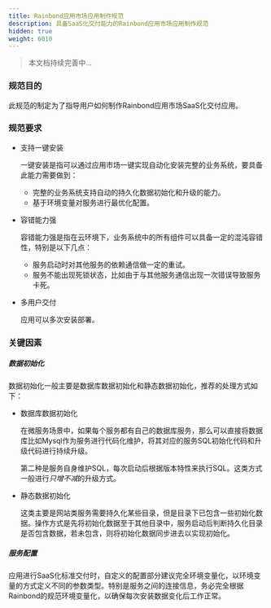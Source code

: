 ```yaml
---
title: Rainbond应用市场应用制作规范
description: 具备SaaS化交付能力的Rainbond应用市场应用制作规范
hidden: true
weight: 6010
---
```


> 本文档持续完善中...

### 规范目的

此规范的制定为了指导用户如何制作Rainbond应用市场SaaS化交付应用。

### 规范要求

* 支持一键安装

  一键安装是指可以通过应用市场一键实现自动化安装完整的业务系统，要具备此能力需要做到：

  * 完整的业务系统支持自动的持久化数据初始化和升级的能力。
  * 基于环境变量对服务进行最优化配置。

* 容错能力强

  容错能力强是指在云环境下，业务系统中的所有组件可以具备一定的混沌容错性，特别是以下几点：

  * 服务启动时对其他服务的依赖通信做一定的重试。
  * 服务不能出现死锁状态，比如由于与其他服务通信出现一次错误导致服务卡死。

* 多用户交付

  应用可以多次安装部署。

### 关键因素

##### 数据初始化

数据初始化一般主要是数据库数据初始化和静态数据初始化，推荐的处理方式如下：

* 数据库数据初始化

  在微服务场景中，如果每个服务都有自己的数据库服务，那么可以直接将数据库比如Mysql作为服务进行代码化维护，将其对应的服务SQL初始化代码和升级代码进行持续升级。

  第二种是服务自身维护SQL，每次启动后根据版本特性来执行SQL。这类方式一般进行*只增不减*的升级方式。

* 静态数据初始化

  这类主要是网站类服务需要持久化某些目录，但是目录下已包含一些初始化数据。操作方式是先将初始化数据至于其他目录中，服务启动后判断持久化目录是否包含数据，若未包含，则将初始化数据同步进去以实现初始化。

##### 服务配置

应用进行SaaS化标准交付时，自定义的配置部分建议完全环境变量化，以环境变量的方式定义不同的参数类型。特别是服务之间的连接信息，务必完全根据Rainbond的规范环境变量化，以确保每次安装数据变化后工作正常。



